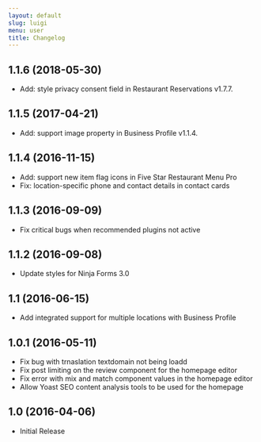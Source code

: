 ```yaml
---
layout: default
slug: luigi
menu: user
title: Changelog
---
```


## 1.1.6 (2018-05-30)
* Add: style privacy consent field in Restaurant Reservations v1.7.7.

## 1.1.5 (2017-04-21)
* Add: support image property in Business Profile v1.1.4.

## 1.1.4 (2016-11-15)
* Add: support new item flag icons in Five Star Restaurant Menu Pro
* Fix: location-specific phone and contact details in contact cards

## 1.1.3 (2016-09-09)
* Fix critical bugs when recommended plugins not active

## 1.1.2 (2016-09-08)
* Update styles for Ninja Forms 3.0

## 1.1 (2016-06-15)
* Add integrated support for multiple locations with Business Profile

## 1.0.1 (2016-05-11)
* Fix bug with trnaslation textdomain not being loadd
* Fix post limiting on the review component for the homepage editor
* Fix error with mix and match component values in the homepage editor
* Allow Yoast SEO content analysis tools to be used for the homepage

## 1.0 (2016-04-06)
* Initial Release
